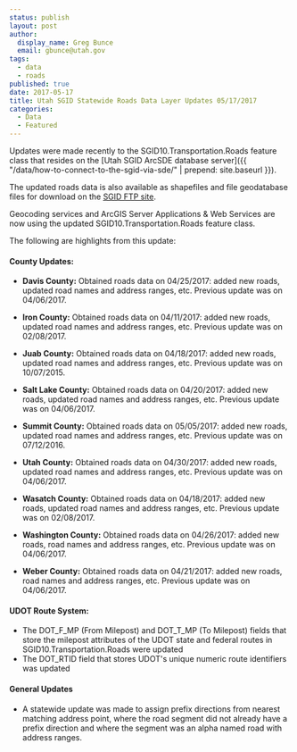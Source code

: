 ```yaml
---
status: publish
layout: post
author:
  display_name: Greg Bunce
  email: gbunce@utah.gov
tags:
  - data
  - roads
published: true
date: 2017-05-17
title: Utah SGID Statewide Roads Data Layer Updates 05/17/2017
categories:
  - Data
  - Featured
---
```


Updates were made recently to the SGID10.Transportation.Roads feature class that resides on the [Utah SGID ArcSDE database server]({{ "/data/how-to-connect-to-the-sgid-via-sde/" | prepend: site.baseurl }}).

The updated roads data is also available as shapefiles and file geodatabase files for download on the [SGID FTP site](ftp://ftp.agrc.utah.gov/UtahSGID_Vector/UTM12_NAD83/TRANSPORTATION/PackagedData/_Statewide/UtahRoadAndHighwaySystem/).

Geocoding services and ArcGIS Server Applications & Web Services are now using the updated SGID10.Transportation.Roads feature class.

The following are highlights from this update:

#### County Updates:

- **Davis County:** Obtained roads data on 04/25/2017: added new roads, updated road names and address ranges, etc. Previous update was on 04/06/2017.

- **Iron County:** Obtained roads data on 04/11/2017: added new roads, updated road names and address ranges, etc. Previous update was on 02/08/2017.

- **Juab County:** Obtained roads data on 04/18/2017: added new roads, updated road names and address ranges, etc. Previous update was on 10/07/2015.

- **Salt Lake County:** Obtained roads data on 04/20/2017: added new roads, updated road names and address ranges, etc. Previous update was on 04/06/2017.

- **Summit County:** Obtained roads data on 05/05/2017: added new roads, updated road names and address ranges, etc. Previous update was on 07/12/2016.

- **Utah County:** Obtained roads data on 04/30/2017: added new roads, updated road names and address ranges, etc. Previous update was on 04/06/2017.

- **Wasatch County:** Obtained roads data on 04/18/2017: added new roads, updated road names and address ranges, etc. Previous update was on 02/08/2017.

- **Washington County:** Obtained roads data on 04/26/2017: added new roads, road names and address ranges, etc. Previous update was on 04/06/2017.

- **Weber County:** Obtained roads data on 04/21/2017: added new roads, road names and address ranges, etc. Previous update was on 04/06/2017.

#### UDOT Route System:

- The DOT_F_MP (From Milepost) and DOT_T_MP (To Milepost) fields that store the milepost attributes of the UDOT state and federal routes in SGID10.Transportation.Roads were updated
- The DOT_RTID field that stores UDOT's unique numeric route identifiers was updated

#### General Updates

- A statewide update was made to assign prefix directions from nearest matching address point, where the road segment did not already have a prefix direction and where the segment was an alpha named road with address ranges.
